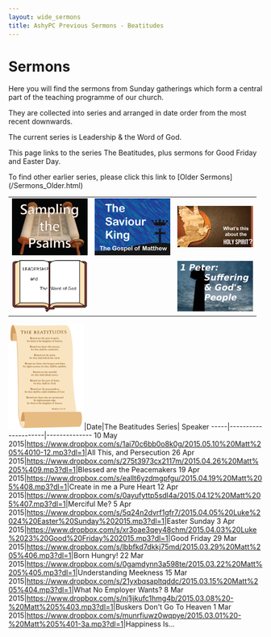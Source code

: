 ```yaml
---
layout: wide_sermons
title: AshyPC Previous Sermons - Beatitudes
---
```


# Sermons

Here you will find the sermons from Sunday gatherings which form a central part of the teaching programme of our church.

They are collected into series and arranged in date order from the most recent downwards.

The current series is Leadership &amp; the Word of God.

This page links to the series The Beatitudes, plus sermons for Good Friday and Easter Day.

To find other earlier series, please click this link to [Older Sermons] (/Sermons_Older.html)

<div id='sermons'> 
<table>
<tr>
<td><img src="/images/psalms_300x225.png" width="150" alt="Sampling The Psalms"></a></td>
<td><img src="/images/matthew_300x225.png" width="150" alt="The Saviour King"></a></td>
<td><img src="/images/The_Holy_Spirit_300.png" width="150" alt="What's This About The Holy Spirit"></a></td>
</tr>
<tr>
<td><img src="/images/Leadership_Word_300.png" width="150" alt="Leadership &amp; the Word of God"></a></td>
<td></td>
<td><img src="/images/stone_cross_suffering_300.png" width="150" alt="Suffering &amp; the People of God"></a></td>
</tr>
</table>

 <img src="/images/beatitudes_200.png" width="150" alt="The Beatitudes"></a>|Date|The Beatitudes Series| Speaker
 -----|---------------------|--------------
 10 May 2015|<https://www.dropbox.com/s/1ai70c6bb0o8k0g/2015.05.10%20Matt%205%4010-12.mp3?dl=1>|All This, and Persecution 
 26 Apr 2015|<https://www.dropbox.com/s/275t3973cx2117m/2015.04.26%20Matt%205%409.mp3?dl=1>|Blessed are the Peacemakers
 19 Apr 2015|<https://www.dropbox.com/s/eallt6yzdmgpfgu/2015.04.19%20Matt%205%408.mp3?dl=1>|Create in me a Pure Heart
 12 Apr 2015|<https://www.dropbox.com/s/0ayufyttp5sdl4a/2015.04.12%20Matt%205%407.mp3?dl=1>|Merciful Me?
  5 Apr 2015|<https://www.dropbox.com/s/5q24n2dvrf1gfr7/2015.04.05%20Luke%2024%20Easter%20Sunday%202015.mp3?dl=1>|Easter Sunday
  3 Apr 2015|<https://www.dropbox.com/s/xr3oae3qey48chm/2015.04.03%20Luke%2023%20Good%20Friday%202015.mp3?dl=1>|Good Friday
 29 Mar 2015|<https://www.dropbox.com/s/lbbfkd7dkkj75md/2015.03.29%20Matt%205%406.mp3?dl=1>|Born Hungry!
 22 Mar 2015|<https://www.dropbox.com/s/0gamdynn3a598te/2015.03.22%20Matt%205%405.mp3?dl=1>|Understanding Meekness
 15 Mar 2015|<https://www.dropbox.com/s/21yxbqsapltqddc/2015.03.15%20Matt%205%404.mp3?dl=1>|What No Employer Wants?
  8 Mar 2015|<https://www.dropbox.com/s/nj1ijkufc1hmg4b/2015.03.08%20-%20Matt%205%403.mp3?dl=1>|Buskers Don't Go To Heaven
  1 Mar 2015|<https://www.dropbox.com/s/munrfiuwz0wqpye/2015.03.01%20-%20Matt%205%401-3a.mp3?dl=1>|Happiness Is...
 
 </div>